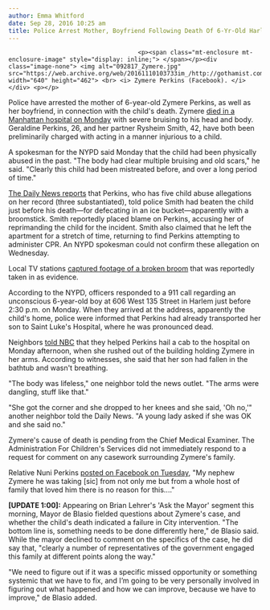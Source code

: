 ```yaml
---
author: Emma Whitford
date: Sep 28, 2016 10:25 am
title: Police Arrest Mother, Boyfriend Following Death Of 6-Yr-Old Harlem Boy
---
```


	
										<p><span class="mt-enclosure mt-enclosure-image" style="display: inline;"> </span></p><div class="image-none"> <img alt="092817_Zymere.jpg" src="https://web.archive.org/web/20161110103733im_/http://gothamist.com/attachments/nyc_ewhitford/092817_Zymere.jpg" width="640" height="462"> <br> <i> Zymere Perkins (Facebook). </i></div> <p></p>

<p>Police have arrested the mother of 6-year-old Zymere Perkins, as well as her boyfriend, in connection with the child&apos;s death. Zymere <a href="https://web.archive.org/web/20161110103733/http://gothamist.com/2016/09/27/harlem_death_perkins.php">died in a Manhattan hospital on Monday</a> with severe bruising to his head and body. Geraldine Perkins, 26, and her partner Rysheim Smith, 42, have both been preliminarily charged with acting in a manner injurious to a child. </p>

<p>A spokesman for the NYPD said Monday that the child had been physically abused in the past. &quot;The body had clear multiple bruising and old scars,&quot; he said. &quot;Clearly this child had been mistreated before, and over a long period of time.&quot; </p>

<p><a href="https://web.archive.org/web/20161110103733/http://www.nydailynews.com/new-york/manhattan/harlem-boy-6-covered-bruises-dies-hospital-article-1.2808259?utm_content=buffereb2a6&amp;utm_medium=social&amp;utm_source=facebook.com&amp;utm_campaign=buffer">The Daily News reports</a> that Perkins, who has five child abuse allegations on her record (three substantiated), told police Smith had beaten the child just before his death&#x2014;for defecating in an ice bucket&#x2014;apparently with a broomstick. Smith reportedly placed blame on Perkins, accusing her of reprimanding the child for the incident. Smith also claimed that he left the apartment for a stretch of time, returning to find Perkins attempting to administer CPR. An NYPD spokesman could not confirm these allegation on Wednesday. </p>

<p>Local TV stations <a href="https://web.archive.org/web/20161110103733/http://www.nbcnewyork.com/news/local/Dead-6-Year-Old-Boy-Manhattan-St-Lukes-Hospital-Police-NYPD-New-York-394948461.html">captured footage of a broken broom</a> that was reportedly taken in as evidence. </p>

<p>According to the NYPD, officers responded to a 911 call regarding an unconscious 6-year-old boy at 606 West 135 Street in Harlem just before 2:30 p.m. on Monday. When they arrived at the address, apparently the child&apos;s home, police were informed that Perkins had already transported her son to Saint Luke&apos;s Hospital, where he was pronounced dead.</p>

<p>Neighbors <a href="https://web.archive.org/web/20161110103733/http://www.nbcnewyork.com/news/local/Dead-6-Year-Old-Boy-Manhattan-St-Lukes-Hospital-Police-NYPD-New-York-394948461.html">told NBC</a> that they helped Perkins hail a cab to the hospital on Monday afternoon, when she rushed out of the building holding Zymere in her arms. According to witnesses, she said that her son had fallen in the bathtub and wasn&apos;t breathing. </p>

<p>&quot;The body was lifeless,&quot; one neighbor told the news outlet. &quot;The arms were dangling, stuff like that.&quot; </p>

<p>&quot;She got the corner and she dropped to her knees and she said, &apos;Oh no,&apos;&quot; another neighbor told the Daily News. &quot;A young lady asked if she was OK and she said no.&quot;</p>

<p>Zymere&apos;s cause of death is pending from the Chief Medical Examiner. The Administration For Children&apos;s Services did not immediately respond to a request for comment on any casework surrounding Zymere&apos;s family. </p>

<p>Relative Nuni Perkins <a href="https://web.archive.org/web/20161110103733/https://www.facebook.com/snamon.beautie/posts/612380925617185?pnref=story">posted on Facebook on Tuesday</a>, &quot;My nephew Zymere he was taking [sic] from not only me but from a whole host of family that loved him there is no reason for this....&quot;</p>

<p><strong>[UPDATE 1:00]:</strong> Appearing on Brian Lehrer&apos;s &apos;Ask the Mayor&apos; segment this morning, Mayor de Blasio fielded questions about Zymere&apos;s case, and whether the child&apos;s death indicated a failure in City intervention. &quot;The bottom line is, something needs to be done differently here,&quot; de Blasio said. While the mayor declined to comment on the specifics of the case, he did say that, &quot;clearly a number of representatives of the government engaged this family at different points along the way.&quot; </p>

<p>&quot;We need to figure out if it was a specific missed opportunity or something systemic that we have to fix, and I&#x2019;m going to be very personally involved in figuring out what happened and how we can improve, because we have to improve,&quot; de Blasio added. </p>					
										
									
				
